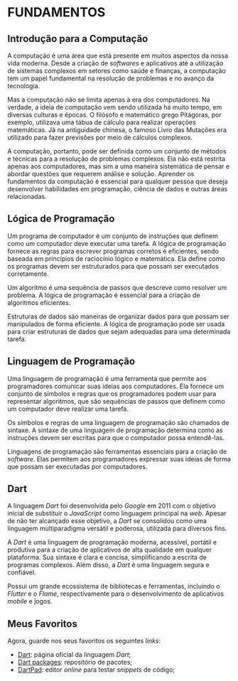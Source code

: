 # FUNDAMENTOS

## Introdução para a Computação

A computação é uma área que está presente em muitos aspectos da nossa vida moderna. Desde a criação de _softwares_ e aplicativos até a utilização de sistemas complexos em setores como saúde e finanças, a computação tem um papel fundamental na resolução de problemas e no avanço da tecnologia.

Mas a computação não se limita apenas à era dos computadores. Na verdade, a ideia de computação vem sendo utilizada há muito tempo, em diversas culturas e épocas. O filósofo e matemático grego Pitágoras, por exemplo, utilizava uma tábua de cálculo para realizar operações matemáticas. Já na antiguidade chinesa, o famoso Livro das Mutações era utilizado para fazer previsões por meio de cálculos complexos.

A computação, portanto, pode ser definida como um conjunto de métodos e técnicas para a resolução de problemas complexos. Ela não está restrita apenas aos computadores, mas sim a uma maneira sistemática de pensar e abordar questões que requerem análise e solução. Aprender os fundamentos da computação é essencial para qualquer pessoa que deseja desenvolver habilidades em programação, ciência de dados e outras áreas relacionadas.

## Lógica de Programação

Um programa de computador é um conjunto de instruções que definem como um computador deve executar uma tarefa. A lógica de programação fornece as regras para escrever programas corretos e eficientes, sendo baseada em princípios de raciocínio lógico e matemática. Ela define como os programas devem ser estruturados para que possam ser executados corretamente.

Um algoritmo é uma sequência de passos que descreve como resolver um problema. A lógica de programação é essencial para a criação de algoritmos eficientes.

Estruturas de dados são maneiras de organizar dados para que possam ser manipulados de forma eficiente. A lógica de programação pode ser usada para criar estruturas de dados que sejam adequadas para uma determinada tarefa.

## Linguagem de Programação

Uma linguagem de programação é uma ferramenta que permite aos programadores comunicar suas ideias aos computadores. Ela fornece um conjunto de símbolos e regras que os programadores podem usar para representar algoritmos, que são sequências de passos que definem como um computador deve realizar uma tarefa.

Os símbolos e regras de uma linguagem de programação são chamados de sintaxe. A sintaxe de uma linguagem de programação determina como as instruções devem ser escritas para que o computador possa entendê-las.

Linguagens de programação são ferramentas essenciais para a criação de _software_. Elas permitem aos programadores expressar suas ideias de forma que possam ser executadas por computadores.

## Dart

A linguagem _Dart_ foi desenvolvida pelo _Google_ em 2011 com o objetivo inicial de substituir o _JavaScript_ como linguagem principal na _web_. Apesar de não ter alcançado esse objetivo, a _Dart_ se consolidou como uma linguagem multiparadigma versátil e poderosa, utilizada para diversos fins.

A _Dart_ é uma linguagem de programação moderna, acessível, portátil e produtiva para a criação de aplicativos de alta qualidade em qualquer plataforma. Sua sintaxe é clara e concisa, simplificando a escrita de programas complexos. Além disso, a _Dart_ é uma linguagem segura e confiável.

Possui um grande ecossistema de bibliotecas e ferramentas, incluindo o _Flutter_ e o _Flame_, respectivamente para o desenvolvimento de aplicativos _mobile_ e jogos.

## Meus Favoritos

Agora, guarde nos seus favoritos os seguintes _links_:

- [Dart](https://dart.dev/ 'Dart'): página oficial da linguagem _Dart_;
- [Dart packages](https://pub.dev/ 'Dart packages'): repositório de pacotes;
- [DartPad](https://www.dartpad.dev/ 'DartPad'): editor _online_ para testar _snippets_ de código;
